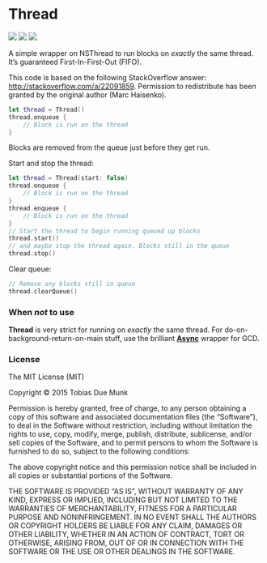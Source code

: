 # Thread
[![](http://img.shields.io/badge/Swift-2.1-blue.svg)](https://developer.apple.com/swift) [![](http://img.shields.io/badge/Platforms-iOS_|%20OS%20X_|%20tvOS_|%20watchOS-blue.svg)]()
[![](https://travis-ci.org/duemunk/Thread.svg)](https://travis-ci.org/duemunk/Thread)

A simple wrapper on NSThread to run blocks on *exactly* the same thread. It’s guaranteed First-In-First-Out (FIFO). 

This code is based on the following StackOverflow answer: http://stackoverflow.com/a/22091859. Permission to redistribute has been granted by the original author (Marc Haisenko).

```swift
let thread = Thread()
thread.enqueue {
    // Block is run on the thread
}
```
Blocks are removed from the queue just before they get run.

Start and stop the thread:
```swift
let thread = Thread(start: false)
thread.enqueue {
    // Block is run on the thread
}
thread.enqueue {
    // Block is run on the thread
}
// Start the thread to begin running queued up blocks
thread.start()
// and maybe stop the thread again. Blocks still in the queue
thread.stop()
```

Clear queue:
```swift
// Remove any blocks still in queue
thread.clearQueue()
```

### When *not* to use
**Thread** is very strict for running on *exactly* the same thread. For do-on-background-return-on-main stuff, use the brilliant [**Async**](https://github.com/duemunk/Async) wrapper for GCD.

### License
The MIT License (MIT)

Copyright © 2015 Tobias Due Munk

Permission is hereby granted, free of charge, to any person obtaining a copy of this software and associated documentation files (the “Software”), to deal in the Software without restriction, including without limitation the rights to use, copy, modify, merge, publish, distribute, sublicense, and/or sell copies of the Software, and to permit persons to whom the Software is furnished to do so, subject to the following conditions:

The above copyright notice and this permission notice shall be included in all copies or substantial portions of the Software.

THE SOFTWARE IS PROVIDED “AS IS”, WITHOUT WARRANTY OF ANY KIND, EXPRESS OR IMPLIED, INCLUDING BUT NOT LIMITED TO THE WARRANTIES OF MERCHANTABILITY, FITNESS FOR A PARTICULAR PURPOSE AND NONINFRINGEMENT. IN NO EVENT SHALL THE AUTHORS OR COPYRIGHT HOLDERS BE LIABLE FOR ANY CLAIM, DAMAGES OR OTHER LIABILITY, WHETHER IN AN ACTION OF CONTRACT, TORT OR OTHERWISE, ARISING FROM, OUT OF OR IN CONNECTION WITH THE SOFTWARE OR THE USE OR OTHER DEALINGS IN THE SOFTWARE.
